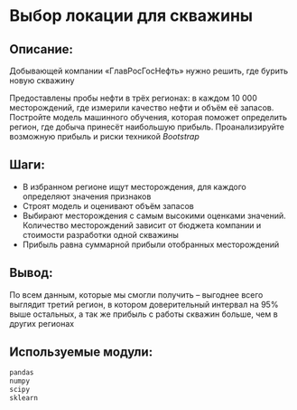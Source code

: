 # Выбор локации для скважины

## Описание:

Добывающей компании «ГлавРосГосНефть» нужно решить, где бурить новую скважину

Предоставлены пробы нефти в трёх регионах: в каждом 10 000 месторождений, где измерили качество нефти и объём её запасов. Постройте модель машинного обучения, которая поможет определить регион, где добыча принесёт наибольшую прибыль. Проанализируйте возможную прибыль и риски техникой *Bootstrap*

## Шаги:
- В избранном регионе ищут месторождения, для каждого определяют значения признаков
- Строят модель и оценивают объём запасов
- Выбирают месторождения с самым высокими оценками значений. Количество месторождений зависит от бюджета компании и стоимости разработки одной скважины
- Прибыль равна суммарной прибыли отобранных месторождений

## Вывод:

По всем данным, которые мы смогли получить – выгоднее всего выглядит третий регион, в котором доверительный интервал на 95% выше остальных, а так же прибыль с работы скважин больше, чем в других регионах

## Используемые модули:

```python
pandas
numpy
scipy
sklearn
```
